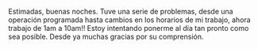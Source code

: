 Estimadas, buenas noches.
Tuve una serie de problemas, desde una operación programada hasta cambios en los horarios de mi trabajo, ahora trabajo de 1am a 10am!!
Estoy intentando ponerme al día tan pronto como sea posible. Desde ya muchas gracias por su comprensión.
